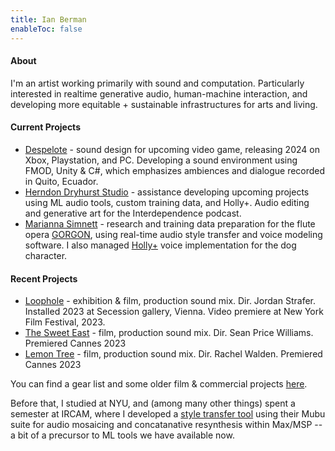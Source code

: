 ```yaml
---
title: Ian Berman
enableToc: false
---
```


#### About
I'm an artist working primarily with sound and computation. Particularly interested in realtime generative audio, human-machine interaction, and developing more equitable + sustainable infrastructures for arts and living.

#### Current Projects
- [Despelote](https://despelotegame.com) - sound design for upcoming video game, releasing 2024 on Xbox, Playstation, and PC. Developing a sound environment using FMOD, Unity & C#, which emphasizes ambiences and dialogue recorded in Quito, Ecuador.
- [Herndon Dryhurst Studio](https://herndondryhurst.studio/) - assistance developing upcoming projects using ML audio tools, custom training data, and Holly+. Audio editing and generative art for the Interdependence podcast.
- [Marianna Simnett](https://mariannasimnett.com/) - research and training data preparation for the flute opera [GORGON](https://www.las-art.foundation/programme/gorgon), using real-time audio style transfer and voice modeling software. I also managed [Holly+](https://holly.plus/) voice implementation for the dog character.

#### Recent Projects
- [Loophole](https://secession.at/ausstellung_jordan_strafer_en) - exhibition & film, production sound mix. Dir. Jordan Strafer. Installed 2023 at Secession gallery, Vienna. Video premiere at New York Film Festival, 2023.
- [The Sweet East](https://www.quinzaine-cineastes.fr/en/film/the-sweet-east) - film, production sound mix. Dir. Sean Price Williams. Premiered Cannes 2023
- [Lemon Tree](https://www.quinzaine-cineastes.fr/en/film/lemon-tree) - film, production sound mix. Dir. Rachel Walden. Premiered Cannes 2023

You can find a gear list and some older film & commercial projects [here](./filmsound).

Before that, I studied at NYU, and (among many other things) spent a semester at IRCAM, where I developed a [style transfer tool](https://github.com/ianberman/In-The-Style-Of...) using their Mubu suite for audio mosaicing and concatanative resynthesis within Max/MSP -- a bit of a precursor to ML tools we have available now.